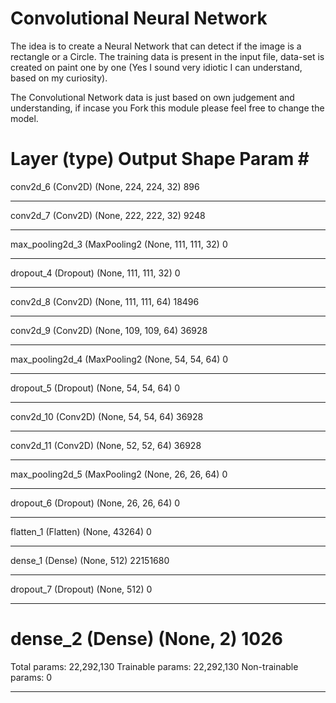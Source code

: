# Convolutional Neural Network
The idea is to create a Neural Network that can detect if the image is a rectangle or a Circle. The training data is present in the input file, data-set is created on paint one by one (Yes I sound very idiotic I can understand, based on my curiosity).

The Convolutional Network data is just based on own judgement and understanding, if incase you Fork this module please feel free to change the model.


Layer (type)                 Output Shape              Param #   
=================================================================
conv2d_6 (Conv2D)            (None, 224, 224, 32)      896       
_________________________________________________________________
conv2d_7 (Conv2D)            (None, 222, 222, 32)      9248      
_________________________________________________________________
max_pooling2d_3 (MaxPooling2 (None, 111, 111, 32)      0         
_________________________________________________________________
dropout_4 (Dropout)          (None, 111, 111, 32)      0         
_________________________________________________________________
conv2d_8 (Conv2D)            (None, 111, 111, 64)      18496     
_________________________________________________________________
conv2d_9 (Conv2D)            (None, 109, 109, 64)      36928     
_________________________________________________________________
max_pooling2d_4 (MaxPooling2 (None, 54, 54, 64)        0         
_________________________________________________________________
dropout_5 (Dropout)          (None, 54, 54, 64)        0         
_________________________________________________________________
conv2d_10 (Conv2D)           (None, 54, 54, 64)        36928     
_________________________________________________________________
conv2d_11 (Conv2D)           (None, 52, 52, 64)        36928     
_________________________________________________________________
max_pooling2d_5 (MaxPooling2 (None, 26, 26, 64)        0         
_________________________________________________________________
dropout_6 (Dropout)          (None, 26, 26, 64)        0         
_________________________________________________________________
flatten_1 (Flatten)          (None, 43264)             0         
_________________________________________________________________
dense_1 (Dense)              (None, 512)               22151680  
_________________________________________________________________
dropout_7 (Dropout)          (None, 512)               0         
_________________________________________________________________
dense_2 (Dense)              (None, 2)                 1026      
=================================================================
Total params: 22,292,130
Trainable params: 22,292,130
Non-trainable params: 0
_________________________________________________________________

